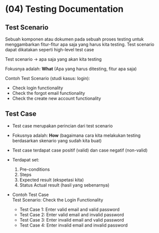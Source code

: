 # (04) Testing Documentation

## Test Scenario 
Sebuah komponen atau dokumen pada sebuah proses testing untuk menggambarkan fitur-fitur apa saja yang harus kita testing. Test scenario dapat dikatakan seperti high-level test case

Test scenario -> apa saja yang akan kita testing

Fokusnya adalah: __What__ (Apa yang harus ditesting, fitur apa saja)

Contoh Test Scenario (studi kasus: login):  
- Check login functionality
- Check the forgot email functionality
- Check the create new account functionality

## Test Case 
- Test case merupakan perincian dari test scenario
- Fokusnya adalah: __How__ (bagaimana cara kita melakukan testing berdasarkan skenario yang sudah kita buat)
- Test case terdapat case positif (valid) dan case negatif (non-valid)
- Terdapat set:
	1. Pre-conditions
	2. Steps
	3. Expected result (ekspetasi kita)
	4. Status
Actual result (hasil yang sebenarnya)

- Contoh Test Case  
Test Scenario: Check the Login Functionality

    - Test Case 1: Enter valid email and valid password
    - Test Case 2: Enter valid email and invalid password
    - Test Case 3: Enter invalid email and valid password
    - Test Case 4: Enter invalid email and invalid password